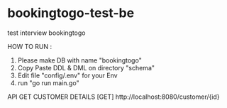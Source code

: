 # bookingtogo-test-be
test interview bookingtogo

HOW TO RUN :
1. Please make DB with name "bookingtogo"
2. Copy Paste DDL & DML on directory "schema"
3. Edit file "config/.env" for your Env
4. run "go run main.go"


API GET CUSTOMER DETAILS
[GET] http://localhost:8080/customer/{id}

